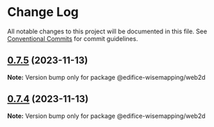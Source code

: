 # Change Log

All notable changes to this project will be documented in this file.
See [Conventional Commits](https://conventionalcommits.org) for commit guidelines.

## [0.7.5](https://bitbucket.org/wisemapping/wisemapping-frontend/compare/@edifice-wisemapping/web2d@0.7.4...@edifice-wisemapping/web2d@0.7.5) (2023-11-13)

**Note:** Version bump only for package @edifice-wisemapping/web2d

## [0.7.4](https://bitbucket.org/wisemapping/wisemapping-frontend/compare/@edifice-wisemapping/web2d@0.7.3...@edifice-wisemapping/web2d@0.7.4) (2023-11-13)

**Note:** Version bump only for package @edifice-wisemapping/web2d
